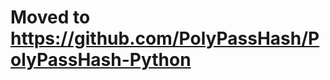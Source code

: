 Moved to https://github.com/PolyPassHash/PolyPassHash-Python
============================================================
